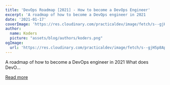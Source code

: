 ```yaml
---
title: 'DevOps Roadmap [2021] - How to become a DevOps Engineer'
excerpt: 'A roadmap of how to become a DevOps engineer in 2021                          What does DevO...'
date: '2021-01-17'
coverImage: 'https://res.cloudinary.com/practicaldev/image/fetch/s--gjH5p8Ap--/c_imagga_scale,f_auto,fl_progressive,h_420,q_auto,w_1000/https://dev-to-uploads.s3.amazonaws.com/i/6fp5w4v9b1h1ncg6nkiu.png'
author:
  name: Koders
  picture: "assets/blog/authors/koders.png"
ogImage:
  url: 'https://res.cloudinary.com/practicaldev/image/fetch/s--gjH5p8Ap--/c_imagga_scale,f_auto,fl_progressive,h_420,q_auto,w_1000/https://dev-to-uploads.s3.amazonaws.com/i/6fp5w4v9b1h1ncg6nkiu.png'
---
```


A roadmap of how to become a DevOps engineer in 2021                          What does DevO...

[Read more](https://dev.to/techworld_with_nana/devops-roadmap-2021-how-to-become-a-devops-engineer-1n9p)
